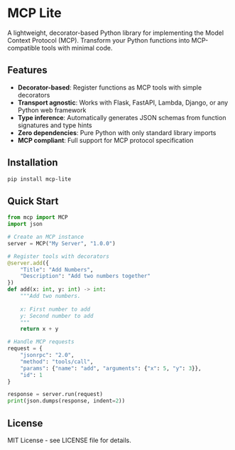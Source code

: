 # MCP Lite

A lightweight, decorator-based Python library for implementing the Model Context Protocol (MCP). Transform your Python functions into MCP-compatible tools with minimal code.

## Features

- **Decorator-based**: Register functions as MCP tools with simple decorators
- **Transport agnostic**: Works with Flask, FastAPI, Lambda, Django, or any Python web framework
- **Type inference**: Automatically generates JSON schemas from function signatures and type hints
- **Zero dependencies**: Pure Python with only standard library imports
- **MCP compliant**: Full support for MCP protocol specification

## Installation

```bash
pip install mcp-lite
```

## Quick Start

```python
from mcp import MCP
import json

# Create an MCP instance
server = MCP("My Server", "1.0.0")

# Register tools with decorators
@server.add({
    "Title": "Add Numbers", 
    "Description": "Add two numbers together"
})
def add(x: int, y: int) -> int:
    """Add two numbers.
    
    x: First number to add
    y: Second number to add
    """
    return x + y

# Handle MCP requests
request = {
    "jsonrpc": "2.0",
    "method": "tools/call",
    "params": {"name": "add", "arguments": {"x": 5, "y": 3}},
    "id": 1
}

response = server.run(request)
print(json.dumps(response, indent=2))
```

## License

MIT License - see LICENSE file for details.